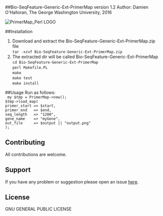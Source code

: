 ##Bio-SeqFeature-Generic-Ext-PrimerMap version 1.2
Author: Damien O'Halloran, The George Washington University, 2016

![PrimerMap_Perl LOGO](https://cloud.githubusercontent.com/assets/8477977/19660786/336e11a8-99ff-11e6-92e6-486de155caec.png)

##Installation
1. Download and extract the Bio-SeqFeature-Generic-Ext-PrimerMap.zip file  
`tar -xzvf Bio-SeqFeature-Generic-Ext-PrimerMap.zip`  
2. The extracted dir will be called Bio-SeqFeature-Generic-Ext-PrimerMap  
  `cd Bio-SeqFeature-Generic-Ext-PrimerMap`   
  `perl Makefile.PL`  
  `make`  
  `make test`  
  `make install`  

##Usage 
Run as follows:  
  ` my $tmp = PrimerMap->new();`  
  `$tmp->load_map(`  
   `primer_start => $start,`  
   `primer_end   => $end,`  
   `seq_length   => "1200",`  
   `gene_name    => "myGene",`  
   `out_file     => $output || "output.png"`  
   `);`    
 


## Contributing
All contributions are welcome.

## Support
If you have any problem or suggestion please open an issue [here](https://github.com/dohalloran/Bio-SeqFeature-Generic-Ext-PrimerMap/issues).

## License 
GNU GENERAL PUBLIC LICENSE





